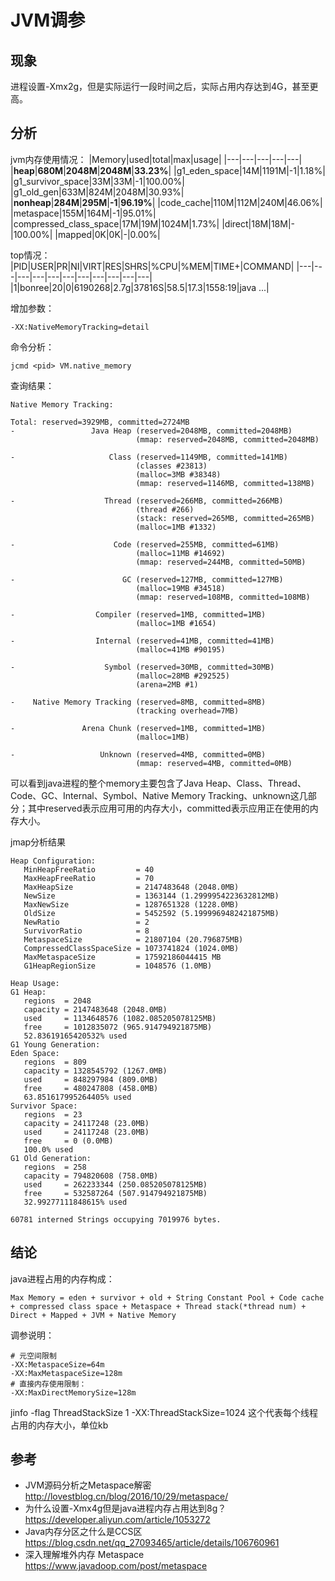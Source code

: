 # JVM调参
## 现象
进程设置-Xmx2g，但是实际运行一段时间之后，实际占用内存达到4G，甚至更高。

## 分析
jvm内存使用情况：
|Memory|used|total|max|usage|
|---|---|---|---|---|
|**heap**|**680M**|**2048M**|**2048M**|**33.23%**|
|g1_eden_space|14M|1191M|-1|1.18%|
|g1_survivor_space|33M|33M|-1|100.00%|
|g1_old_gen|633M|824M|2048M|30.93%|
|**nonheap**|**284M**|**295M**|**-1**|**96.19%**|
|code_cache|110M|112M|240M|46.06%|
|metaspace|155M|164M|-1|95.01%|
|compressed_class_space|17M|19M|1024M|1.73%|
|direct|18M|18M|-|100.00%|
|mapped|0K|0K|-|0.00%|

top情况：
|PID|USER|PR|NI|VIRT|RES|SHRS|%CPU|%MEM|TIME+|COMMAND|
|---|---|---|---|---|---|---|---|---|---|---|
|1|bonree|20|0|6190268|2.7g|37816S|58.5|17.3|1558:19|java ...|

增加参数：
```
-XX:NativeMemoryTracking=detail
```

命令分析：
```
jcmd <pid> VM.native_memory
```

查询结果：

```
Native Memory Tracking:

Total: reserved=3929MB, committed=2724MB
-                 Java Heap (reserved=2048MB, committed=2048MB)
                            (mmap: reserved=2048MB, committed=2048MB) 
 
-                     Class (reserved=1149MB, committed=141MB)
                            (classes #23813)
                            (malloc=3MB #38348) 
                            (mmap: reserved=1146MB, committed=138MB) 
 
-                    Thread (reserved=266MB, committed=266MB)
                            (thread #266)
                            (stack: reserved=265MB, committed=265MB)
                            (malloc=1MB #1332) 
 
-                      Code (reserved=255MB, committed=61MB)
                            (malloc=11MB #14692) 
                            (mmap: reserved=244MB, committed=50MB) 
 
-                        GC (reserved=127MB, committed=127MB)
                            (malloc=19MB #34518) 
                            (mmap: reserved=108MB, committed=108MB) 
 
-                  Compiler (reserved=1MB, committed=1MB)
                            (malloc=1MB #1654) 
 
-                  Internal (reserved=41MB, committed=41MB)
                            (malloc=41MB #90195) 
 
-                    Symbol (reserved=30MB, committed=30MB)
                            (malloc=28MB #292525) 
                            (arena=2MB #1)
 
-    Native Memory Tracking (reserved=8MB, committed=8MB)
                            (tracking overhead=7MB)
 
-               Arena Chunk (reserved=1MB, committed=1MB)
                            (malloc=1MB) 
 
-                   Unknown (reserved=4MB, committed=0MB)
                            (mmap: reserved=4MB, committed=0MB) 
```

可以看到java进程的整个memory主要包含了Java Heap、Class、Thread、Code、GC、Internal、Symbol、Native Memory Tracking、unknown这几部分；其中reserved表示应用可用的内存大小，committed表示应用正在使用的内存大小。

jmap分析结果
```
Heap Configuration:
   MinHeapFreeRatio         = 40
   MaxHeapFreeRatio         = 70
   MaxHeapSize              = 2147483648 (2048.0MB)
   NewSize                  = 1363144 (1.2999954223632812MB)
   MaxNewSize               = 1287651328 (1228.0MB)
   OldSize                  = 5452592 (5.1999969482421875MB)
   NewRatio                 = 2
   SurvivorRatio            = 8
   MetaspaceSize            = 21807104 (20.796875MB)
   CompressedClassSpaceSize = 1073741824 (1024.0MB)
   MaxMetaspaceSize         = 17592186044415 MB
   G1HeapRegionSize         = 1048576 (1.0MB)

Heap Usage:
G1 Heap:
   regions  = 2048
   capacity = 2147483648 (2048.0MB)
   used     = 1134648576 (1082.085205078125MB)
   free     = 1012835072 (965.914794921875MB)
   52.83619165420532% used
G1 Young Generation:
Eden Space:
   regions  = 809
   capacity = 1328545792 (1267.0MB)
   used     = 848297984 (809.0MB)
   free     = 480247808 (458.0MB)
   63.851617995264405% used
Survivor Space:
   regions  = 23
   capacity = 24117248 (23.0MB)
   used     = 24117248 (23.0MB)
   free     = 0 (0.0MB)
   100.0% used
G1 Old Generation:
   regions  = 258
   capacity = 794820608 (758.0MB)
   used     = 262233344 (250.085205078125MB)
   free     = 532587264 (507.914794921875MB)
   32.99277111848615% used

60781 interned Strings occupying 7019976 bytes.

```

## 结论
java进程占用的内存构成：

```
Max Memory = eden + survivor + old + String Constant Pool + Code cache + compressed class space + Metaspace + Thread stack(*thread num) + Direct + Mapped + JVM + Native Memory
```

调参说明：

```
# 元空间限制
-XX:MetaspaceSize=64m
-XX:MaxMetaspaceSize=128m
# 直接内存使用限制：
-XX:MaxDirectMemorySize=128m
```

jinfo -flag ThreadStackSize 1
-XX:ThreadStackSize=1024 这个代表每个线程占用的内存大小，单位kb

## 参考

- JVM源码分析之Metaspace解密 http://lovestblog.cn/blog/2016/10/29/metaspace/
- 为什么设置-Xmx4g但是java进程内存占用达到8g？ https://developer.aliyun.com/article/1053272
- Java内存分区之什么是CCS区 https://blog.csdn.net/qq_27093465/article/details/106760961
- 深入理解堆外内存 Metaspace https://www.javadoop.com/post/metaspace